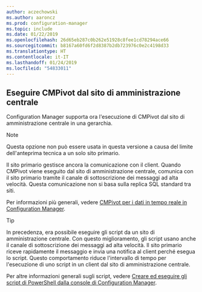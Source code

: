```yaml
---
author: aczechowski
ms.author: aaroncz
ms.prod: configuration-manager
ms.topic: include
ms.date: 01/22/2019
ms.openlocfilehash: 26d65eb287c0b262e51928c8fee1cd78294ace66
ms.sourcegitcommit: b8167a60fd6f2d8387b2db723976c0e2c4198d33
ms.translationtype: HT
ms.contentlocale: it-IT
ms.lasthandoff: 01/24/2019
ms.locfileid: "54833011"
---
```

## <a name="bkmk_cmpivot"></a> Eseguire CMPivot dal sito di amministrazione centrale
<!--3610960-->

Configuration Manager supporta ora l'esecuzione di CMPivot dal sito di amministrazione centrale in una gerarchia. 

> [!Note]  
> Questa opzione non può essere usata in questa versione a causa del limite dell'anteprima tecnica a un solo sito primario.  

Il sito primario gestisce ancora la comunicazione con il client. Quando CMPivot viene eseguito dal sito di amministrazione centrale, comunica con il sito primario tramite il canale di sottoscrizione dei messaggi ad alta velocità. Questa comunicazione non si basa sulla replica SQL standard tra siti. 

Per informazioni più generali, vedere [CMPivot per i dati in tempo reale in Configuration Manager](/sccm/core/servers/manage/cmpivot).

> [!Tip]  
> In precedenza, era possibile eseguire gli script da un sito di amministrazione centrale. Con questo miglioramento, gli script usano anche il canale di sottoscrizione dei messaggi ad alta velocità. Il sito primario riceve rapidamente il messaggio e invia una notifica al client perché esegua lo script. Questo comportamento riduce l'intervallo di tempo per l'esecuzione di uno script in un client dal sito di amministrazione centrale.  
> 
> Per altre informazioni generali sugli script, vedere [Creare ed eseguire gli script di PowerShell dalla console di Configuration Manager](/sccm/apps/deploy-use/create-deploy-scripts).  

